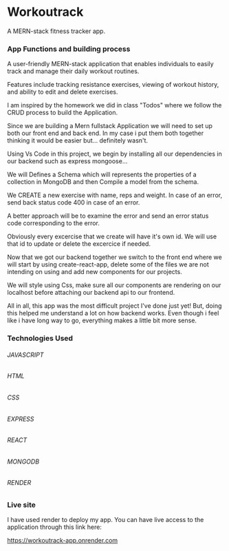 # Workoutrack
A MERN-stack fitness tracker app.
### App Functions and building process
A user-friendly MERN-stack application that enables individuals to easily track and manage their daily workout routines. 

Features include tracking resistance exercises, viewing of workout history, and ability to edit and delete exercises.

I am inspired by the homework we did in class "Todos" where we follow the CRUD process to build the Application.

Since we are building a Mern fullstack Application we will need to set up both our front end and back end. In my case i put them both together 
thinking it would be easier but... definitely wasn't.

Using Vs Code in this project, we begin by installing all our dependencies in our backend such as express mongoose... 

We will Defines a Schema which will represents the properties of a collection in MongoDB and then Compile a model from the schema.

We CREATE a new exercise with name, reps and weight. In case of an error, send back status code 400 in case of an error.

A better approach will be to examine the error and send an error status code corresponding to the error.

Obviously every excercise that we create will have it's own id. We will use that id to update or delete the excercice if needed.
 
Now that we got our backend together we switch to the front end where we will start by using create-react-app, delete some of the files we are not intending on using and add new components for our projects. 

We will style using Css, make sure all our components are rendering on our localhost before attaching our backend api to our frontend.

All in all, this app was the most difficult project I've done just yet! But, doing this helped me understand a lot on how backend works. Even though i feel like  i have long way to go, everything makes a little bit more sense.

### Technologies Used
###### JAVASCRIPT
###### HTML
###### CSS
###### EXPRESS
###### REACT
###### MONGODB
###### RENDER

### Live site

I have used render to deploy my app. You can have live access to the application through this link here:

https://workoutrack-app.onrender.com
